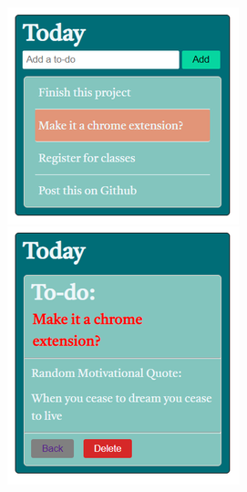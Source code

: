 ![Main Image](imgs/header_img.png?raw=true "Title")
![Second Image](imgs/second_page.png?raw=true "Title")